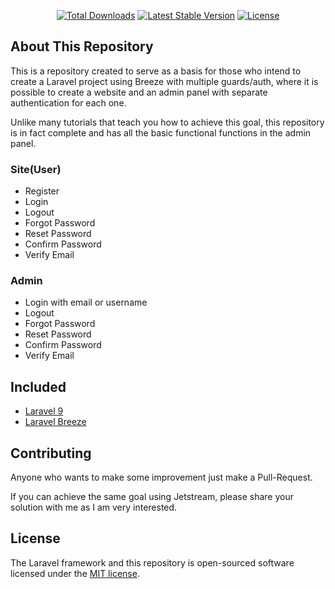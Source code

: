 <p align="center">
<a href="https://packagist.org/packages/laravel/framework"><img src="https://img.shields.io/packagist/dt/laravel/framework" alt="Total Downloads"></a>
<a href="https://packagist.org/packages/laravel/framework"><img src="https://img.shields.io/packagist/v/laravel/framework" alt="Latest Stable Version"></a>
<a href="https://packagist.org/packages/laravel/framework"><img src="https://img.shields.io/packagist/l/laravel/framework" alt="License"></a>
</p>

## About This Repository

This is a repository created to serve as a basis for those who intend to create a Laravel project using Breeze with multiple guards/auth, where it is possible to create a website and an admin panel with separate authentication for each one.

Unlike many tutorials that teach you how to achieve this goal, this repository is in fact complete and has all the basic functional functions in the admin panel.

### Site(User)
- Register
- Login
- Logout
- Forgot Password
- Reset Password
- Confirm Password
- Verify Email

### Admin
- Login with email or username
- Logout
- Forgot Password
- Reset Password
- Confirm Password
- Verify Email

## Included
- [Laravel 9](https://laravel.com)
- [Laravel Breeze](https://laravel.com/docs/9.x/starter-kits#laravel-breeze)

## Contributing

Anyone who wants to make some improvement just make a Pull-Request.

If you can achieve the same goal using Jetstream, please share your solution with me as I am very interested.

## License

The Laravel framework and this repository is open-sourced software licensed under the [MIT license](https://opensource.org/licenses/MIT).
